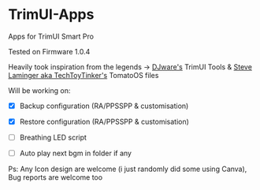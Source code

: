 # TrimUI-Apps
Apps for TrimUI Smart Pro

Tested on Firmware 1.0.4

Heavily took inspiration from the legends -> [DJware's](https://github.com/djware/TrimUITools?tab=readme-ov-file) TrimUI Tools & 
[Steve Laminger aka TechToyTinker's](https://techtoytinker.com/handheld-corner) TomatoOS files

Will be working on:
- [x] Backup configuration (RA/PPSSPP & customisation)
- [x] Restore configuration (RA/PPSSPP & customisation)
- [ ] Breathing LED script
- [ ] Auto play next bgm in folder if any



Ps: Any Icon design are welcome (i just randomly did some using Canva),  Bug reports are welcome too
